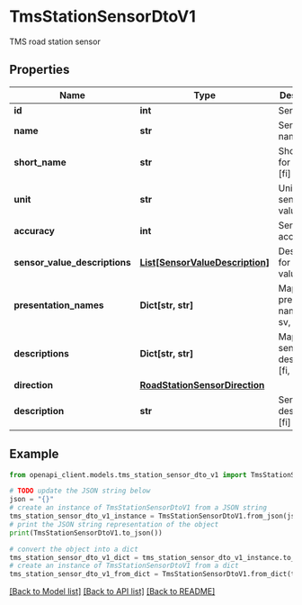 # TmsStationSensorDtoV1

TMS road station sensor

## Properties

Name | Type | Description | Notes
------------ | ------------- | ------------- | -------------
**id** | **int** | Sensor id | 
**name** | **str** | Sensor name [fi] | [optional] 
**short_name** | **str** | Short name for sensor [fi] | [optional] 
**unit** | **str** | Unit of sensor value | [optional] 
**accuracy** | **int** | Sensor accuracy | [optional] 
**sensor_value_descriptions** | [**List[SensorValueDescription]**](SensorValueDescription.md) | Descriptions for sensor values | [optional] 
**presentation_names** | **Dict[str, str]** | Map of presentation names [fi, sv, en] | [optional] 
**descriptions** | **Dict[str, str]** | Map of sensor descriptions [fi, sv, en] | [optional] 
**direction** | [**RoadStationSensorDirection**](RoadStationSensorDirection.md) |  | [optional] 
**description** | **str** | Sensor description [fi] | [optional] 

## Example

```python
from openapi_client.models.tms_station_sensor_dto_v1 import TmsStationSensorDtoV1

# TODO update the JSON string below
json = "{}"
# create an instance of TmsStationSensorDtoV1 from a JSON string
tms_station_sensor_dto_v1_instance = TmsStationSensorDtoV1.from_json(json)
# print the JSON string representation of the object
print(TmsStationSensorDtoV1.to_json())

# convert the object into a dict
tms_station_sensor_dto_v1_dict = tms_station_sensor_dto_v1_instance.to_dict()
# create an instance of TmsStationSensorDtoV1 from a dict
tms_station_sensor_dto_v1_from_dict = TmsStationSensorDtoV1.from_dict(tms_station_sensor_dto_v1_dict)
```
[[Back to Model list]](../README.md#documentation-for-models) [[Back to API list]](../README.md#documentation-for-api-endpoints) [[Back to README]](../README.md)


